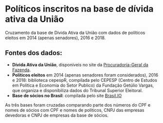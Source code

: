 # Políticos inscritos na base de dívida ativa da União


Cruzamento da base de Dívida Ativa da União com dados de políticos eleitos em 2014 (apenas senadores), 2016 e 2018.

## Fontes dos dados:
- **Dívida Ativa da União**, disponíveis no site da [Procuradoria-Geral da Fazenda](https://www.pgfn.gov.br/acesso-a-informacao/dados-abertos).
- **Políticos eleitos** em 2014 (apenas senadores foram considerados), 2016 e 2018: biblioteca cepespR, compilada pelo CEPESP (Centro de Estudos em Política e Economia do Setor Publico) da Fundação Getúlio Vargas, que organiza e disponibiliza dados do Tribunal Superior Eleitoral.
- **Base de sócios no Brasil**: compilada pelo site [Brasil.IO](https://brasil.io)

As três bases foram cruzadas comparando parte dos números do CPF e nomes de sócios com CPF e nomes de políticos, CNPJ das empresas devedoras e CNPJ de empresas da base de sócios.

